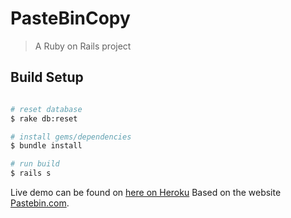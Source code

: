 # PasteBinCopy

> A Ruby on Rails project

## Build Setup

``` bash

# reset database
$ rake db:reset

# install gems/dependencies
$ bundle install

# run build
$ rails s
```
Live demo can be found on [here on Heroku](https://desolate-coast-46812.herokuapp.com/)
Based on the website [Pastebin.com](https://pastebin.com/). 
